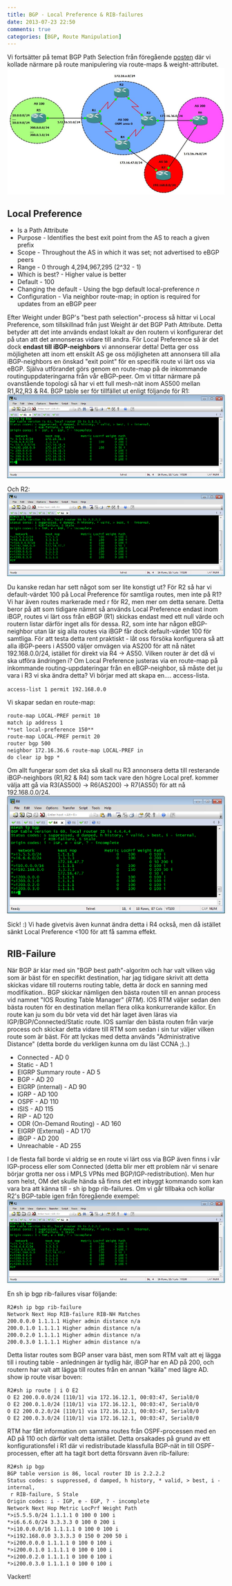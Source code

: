 ```yaml
---
title: BGP - Local Preference & RIB-failures
date: 2013-07-23 22:50
comments: true
categories: [BGP, Route Manipulation]
---
```

Vi fortsätter på temat BGP Path Selection från föregående [posten](http://www.jonascollen.se/posts/bgp-path-selection-part-ii-weight/) där vi kollade närmare på route manipulering via route-maps & weight-attributet. 
![](/assets/images/2013/07/topologylocalpref.jpg)

Local Preference
----------------

*   Is a Path Attribute
*   Purpose - Identifies the best exit point from the AS to reach a given prefix
*   Scope - Throughout the AS in which it was set; not advertised to eBGP peers
*   Range - 0 through 4,294,967,295 (2^32 - 1)
*   Which is best? - Higher value is better
*   Default - 100
*   Changing the default - Using the bgp default local-preference _n_
*   Configuration - Via neighbor route-map; in option is required for updates from an eBGP peer

Efter Weight under BGP's "best path selection"-process så hittar vi Local Preference, som tillskillnad från just Weight är det BGP Path Attribute. Detta betyder att det inte används endast lokalt av den routern vi konfigurerar det på utan att det annonseras vidare till andra. För Local Preference så är det dock **endast till iBGP-neighbors** vi annonserar detta! Detta ger oss möjligheten att inom ett enskilt AS ge oss möjligheten att annonsera till alla iBGP-neighbors en önskad "exit point" för en specifik route vi lärt oss via eBGP. Själva utförandet görs genom en route-map på de inkommande routinguppdateringarna från vår eBGP-peer. Om vi tittar närmare på ovanstående topologi så har vi ett full mesh-nät inom AS500 mellan R1,R2,R3 & R4. BGP table ser för tillfället ut enligt följande för R1: 
[![bgp localpreference](/assets/images/2013/07/bgp-localpreference.png)](/assets/images/2013/07/bgp-localpreference.png) 

Och R2:
[![bgp localpreference2](/assets/images/2013/07/bgp-localpreference2.png)](/assets/images/2013/07/bgp-localpreference2.png)

Du kanske redan har sett något som ser lite konstigt ut? För R2 så har vi default-värdet 100 på Local Preference för samtliga routes, men inte på R1? Vi har även routes markerade med r för R2, men mer om detta senare. Detta beror på att som tidigare nämnt så används Local Preference endast inom iBGP, routes vi lärt oss från eBGP (R1) skickas endast med ett null värde och routern listar därför inget alls för dessa. R2, som inte har någon eBGP-neighbor utan lär sig alla routes via iBGP får dock default-värdet 100 för samtliga. För att testa detta rent praktiskt - låt oss försöka konfigurera så att alla iBGP-peers i AS500 väljer omvägen via AS200 för att nå nätet 192.168.0.0/24, istället för direkt via R4 -> AS50. Vilken router är det då vi ska utföra ändringen i? Om Local Preference justeras via en route-map på inkommande routing-uppdateringar från en eBGP-neighbor, så måste det ju vara i R3 vi ska ändra detta? Vi börjar med att skapa en.... access-lista.

`access-list 1 permit 192.168.0.0`

Vi skapar sedan en route-map:
```
route-map LOCAL-PREF permit 10
match ip address 1
**set local-preference 150**
route-map LOCAL-PREF permit 20
router bgp 500
neighbor 172.16.36.6 route-map LOCAL-PREF in
do clear ip bgp *
```
Om allt fungerar som det ska så skall nu R3 annonsera detta till resterande iBGP-neighbors (R1,R2 & R4) som tack vare den högre Local pref. kommer välja att gå via R3(AS500) -> R6(AS200) -> R7(AS50) för att nå 192.168.0.0/24. 
[![bgp localpref3](/assets/images/2013/07/bgp-localpref3.png)](/assets/images/2013/07/bgp-localpref3.png) 

Sick! :) Vi hade givetvis även kunnat ändra detta i R4 också, men då istället sänkt Local Preference <100 för att få samma effekt.

RIB-Failure
-----------

När BGP är klar med sin "BGP best path"-algoritm och har valt vilken väg som är bäst för en specifikt destination, har jag tidigare skrivit att detta skickas vidare till routerns routing table, detta är dock en sanning med modifikation.. BGP skickar nämligen den bästa routen till en annan process vid namnet "IOS Routing Table Manager" (_RTM_). IOS RTM väljer sedan den bästa routen för en destination mellan flera olika konkurrerande källor. En route kan ju som du bör veta vid det här laget även läras via IGP/BGP/Connected/Static route. IOS samlar den bästa routen från varje process och skickar detta vidare till RTM som sedan i sin tur väljer vilken route som är bäst. För att lyckas med detta används "Administrative Distance" (detta borde du verkligen kunna om du läst CCNA ;)..)

*   Connected - AD 0
*   Static - AD 1
*   EIGRP Summary route - AD 5
*   BGP - AD 20
*   EIGRP (internal) - AD 90
*   IGRP - AD 100
*   OSPF - AD 110
*   ISIS - AD 115
*   RIP - AD 120
*   ODR (On-Demand Routing) - AD 160
*   EIGRP (External) - AD 170
*   iBGP - AD 200
*   Unreachable - AD 255

I de flesta fall borde vi aldrig se en route vi lärt oss via BGP även finns i vår IGP-process eller som Connected (detta blir mer ett problem när vi senare börjar grotta ner oss i MPLS VPNs med BGP/IGP-redistribution). Men hur som helst, OM det skulle hända så finns det ett inbyggt kommando som kan vara bra att känna till - sh ip bgp rib-failures. Om vi går tillbaka och kollar R2's BGP-table igen från föregående exempel: 
[![bgp localpreference2](/assets/images/2013/07/bgp-localpreference2.png)](/assets/images/2013/07/bgp-localpreference2.png) 

En sh ip bgp rib-failures visar följande:
```
R2#sh ip bgp rib-failure 
Network Next Hop RIB-failure RIB-NH Matches
200.0.0.0 1.1.1.1 Higher admin distance n/a
200.0.1.0 1.1.1.1 Higher admin distance n/a
200.0.2.0 1.1.1.1 Higher admin distance n/a
200.0.3.0 1.1.1.1 Higher admin distance n/a
```
Detta listar routes som BGP anser vara bäst, men som RTM valt att ej lägga till i routing table - anledningen är tydlig här, iBGP har en AD på 200, och routern har valt att lägga till routes från en annan "källa" med lägre AD. show ip route visar boven:
```
R2#sh ip route | i O E2 
O E2 200.0.0.0/24 [110/1] via 172.16.12.1, 00:03:47, Serial0/0
O E2 200.0.1.0/24 [110/1] via 172.16.12.1, 00:03:47, Serial0/0
O E2 200.0.2.0/24 [110/1] via 172.16.12.1, 00:03:47, Serial0/0
O E2 200.0.3.0/24 [110/1] via 172.16.12.1, 00:03:47, Serial0/0
```
RTM har fått information om samma routes från OSPF-processen med en AD på 110 och därför valt detta istället. Detta orsakades på grund av ett konfigurationsfel i R1 där vi redistributade klassfulla BGP-nät in till OSPF-processen, efter att ha tagit bort detta försvann även rib-failure:
```
R2#sh ip bgp 
BGP table version is 86, local router ID is 2.2.2.2
Status codes: s suppressed, d damped, h history, * valid, > best, i - internal,
 r RIB-failure, S Stale
Origin codes: i - IGP, e - EGP, ? - incomplete
Network Next Hop Metric LocPrf Weight Path
*>i5.5.5.0/24 1.1.1.1 0 100 0 100 i
*>i6.6.6.0/24 3.3.3.3 0 100 0 200 i
*>i10.0.0.0/16 1.1.1.1 0 100 0 100 i
*>i192.168.0.0 3.3.3.3 0 150 0 200 50 i
*>i200.0.0.0 1.1.1.1 0 100 0 100 i
*>i200.0.1.0 1.1.1.1 0 100 0 100 i
*>i200.0.2.0 1.1.1.1 0 100 0 100 i
*>i200.0.3.0 1.1.1.1 0 100 0 100 i
```
Vackert!
